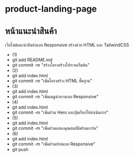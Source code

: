 # product-landing-page
# หน้าแนะนําสินค้า
เว็บไซต์แนะนําสินค้าแบบ Responsive สร้างด้วย HTML และ TailwindCSS
- (1)
- git add README.md
- git commit -m "สร้างโครงสร้างโปรเจคเริ่มต้น"
- (2) 
- git add index.html
- git commit -m "เพิ่มโครงสร้าง HTML พื้นฐาน"
- (3)
- git add index.html
- git commit -m "เพิ่มเมนูนำทางแบบ Responsive"
- (4)
- git add index.html
- git commit -m "เพิ่มส่วน Hero และปุ่มเรียกให้ดำเนินการ"
- (5)
- git add index.html  
- git commit -m "เพิ่มส่วนแสดงคุณสมบัติพร้อมการ์ด" 
- (6)
- git add index.html
- git commit -m "เพิ่มส่วนท้ายแบบ Responsive" 
- git push